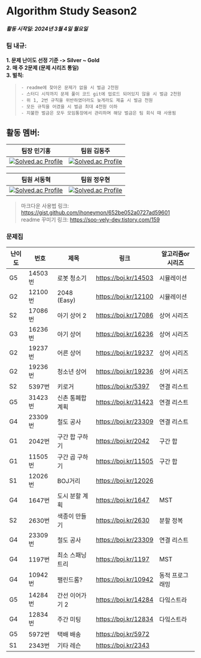 # Algorithm Study Season2

##### 활동 시작일: 2024년 3월 4일 월요일

### 팀 내규:
  **1. 문제 난이도 선정 기준 -> Silver ~ Gold** </br>
  **2. 매 주 2문제 (문제 시리즈 통일)** </br>
  **3. 벌칙:** </br>
>     - readme에 찾아온 문제가 없을 시 벌금 2천원
>     - 스터디 시작까지 문제 풀이 코드 git에 업로드 되어있지 않을 시 벌금 2천원
>     - 위 1, 2번 규칙을 위반하였더라도 늦게라도 제출 시 벌금 천원
>     - 모든 규칙을 어겼을 시 벌금 최대 4천원 이하
>     - 지불한 벌금은 모두 모임통장에서 관리하며 해당 벌금은 팀 회식 때 사용됨

## 활동 멤버:
| 팀장 민기홍 | 팀원 김동주 |
|-|-|
|[![Solved.ac Profile](http://mazassumnida.wtf/api/v2/generate_badge?boj=doctorwho14)](https://solved.ac/doctorwho14/)|[![Solved.ac Profile](http://mazassumnida.wtf/api/v2/generate_badge?boj=hepheir)](https://solved.ac/hepheir/)|

| 팀원 서동혁 | 팀원 정우현 |
|-|-|
|[![Solved.ac Profile](http://mazassumnida.wtf/api/v2/generate_badge?boj=weeast1521)](https://solved.ac/weeast1521/)|[![Solved.ac Profile](http://mazassumnida.wtf/api/v2/generate_badge?boj=UHyeonj)](https://solved.ac/UHyeonj/)|


> 마크다운 사용법 링크: https://gist.github.com/ihoneymon/652be052a0727ad59601 </br>
> readme 꾸미기 링크: https://soo-vely-dev.tistory.com/159

### 문제집
| 난이도 | 번호    | 제목        | 링크                 | 알고리즘or시리즈 |
| ------ | ------- | ----------- | -------------------- | ---------- |
| G5     | 14503번 | 로봇 청소기 | https://boj.kr/14503 | 시뮬레이션 |
| G2     | 12100번 | 2048 (Easy)| https://boj.kr/12100 | 시뮬레이션 |
| S2     | 17086번 | 아기 상어 2 | https://boj.kr/17086 | 상어 시리즈 |
| G3     | 16236번 | 아기 상어   | https://boj.kr/16236 | 상어 시리즈 |
| G2     | 19237번 | 어른 상어   | https://boj.kr/19237 | 상어 시리즈 |
| G2     | 19236번 | 청소년 상어 | https://boj.kr/19236 | 상어 시리즈  |
| S2     | 5397번  | 키로거           | https://boj.kr/5397  | 연결 리스트   |
| G5     | 31423번 | 신촌 통폐합 계획 | https://boj.kr/31423 |  연결 리스트 |
| G4     | 23309번 | 철도 공사        | https://boj.kr/23309 | 연결 리스트 |
| G1     | 2042번  | 구간 합 구하기 | https://boj.kr/2042  | 구간 합 |
| G1     | 11505번 | 구간 곱 구하기 | https://boj.kr/11505 | 구간 합 |
| S1     | 12026번 | BOJ거리     | https://boj.kr/12026 |         |
| G4     | 1647번  | 도시 분할 계획     | https://boj.kr/1647 | MST |
| S2     | 2630번  | 색종이 만들기    | https://boj.kr/2630  | 분할 정복       |
| G4     | 23309번 | 철도 공사        | https://boj.kr/23309 | 연결 리스트     |
| G4     | 1197번  | 최소 스패닝 트리 | https://boj.kr/1197  | MST  |
| G4     | 10942번 | 팰린드롬?        | https://boj.kr/10942 | 동적 프로그래밍 |
| G5     | 14284번 | 간선 이어가기 2  | https://boj.kr/14284 | 다잌스트라      |
| G4     | 12834번 | 주간 미팅        | https://boj.kr/12834 | 다잌스트라      |
| G5     | 5972번  | 택배 배송     | https://boj.kr/5972 |             |
| S1     | 2343번  | 기타 레슨     | https://boj.kr/2343 |             |
